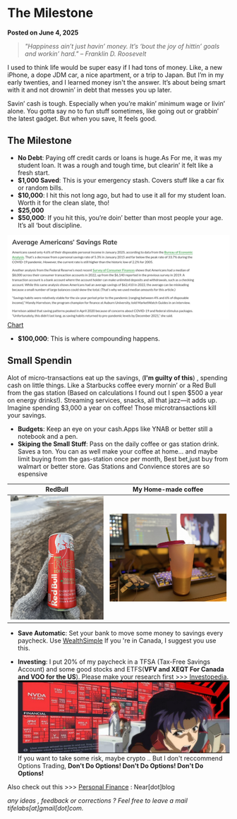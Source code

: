 # The Milestone

**Posted on June 4, 2025**

> *"Happiness ain’t just havin’ money. It’s ‘bout the joy of hittin’ goals and workin’ hard." – Franklin D. Roosevelt*

I used to think life would be super easy if I had tons of money. Like, a new iPhone, a dope JDM car, a nice apartment, or a trip to Japan. But I’m in my early twenties, and I learned money isn't the answer. It’s about being smart with it and not drownin’ in debt that messes you up later.

Savin’ cash is tough. Especially when you’re makin’ minimum wage or livin’ alone. You gotta say no to fun stuff sometimes, like going out or grabbin’ the latest gadget. But when you save, It feels good.

## The Milestone

- **No Debt**: Paying off credit cards or loans is huge.As For me, it was my student loan. It was a rough and tough time, but clearin’ it felt like a fresh start.
- **$1,000 Saved**: This is your emergency stash. Covers stuff like a car fix or random bills.
- **$10,000**: I hit this not long ago, but had to use it all for my student loan. Worth it for the clean slate, tho!
- **$25,000**
- **$50,000**: If you hit this, you’re doin’ better than most people your age. It’s all ‘bout discipline.

![](./blog-images/us.png)
[Chart](https://www.marketwatch.com/guides/banking/average-savings-account-balance/)

- **$100,000**: This is where compounding happens.

## Small Spendin

Alot of micro-transactions eat up the savings, (**I'm guilty of this**) , spending cash on little things. Like a Starbucks coffee every mornin’ or a Red Bull from the gas station (Based on calculations I found out I spen $500 a year on energy drinks!). Streaming services, snacks, all that jazz—it adds up. Imagine spending $3,000 a year on coffee! Those microtransactions kill your savings.



- **Budgets**: Keep an eye on your cash.Apps like YNAB or better still a notebook and a pen.
- **Skiping the Small Stuff**: Pass on the daily coffee or gas station drink. Saves a ton. You can as well make your coffee at home... and maybe limit buying from the gas-station once per month, Best bet,just buy from walmart or better store.
Gas Stations and Convience stores are so espensive

| RedBull    | My Home-made coffee  |
|---------|---------|
| ![Redbull](./blog-images/redbull.jpg) | ![Coffee](./blog-images/coffee.JPG) |

- **Save Automatic**: Set your bank to move some money to savings every paycheck.
Use [WealthSimple](https://www.wealthsimple.com/en-ca) If you 're in Canada, I suggest you use this.


- **Investing**: I put 20% of my paycheck in a TFSA (Tax-Free Savings Account) and some good stocks and ETFS(**VFV and XEQT For Canada and VOO for the US**). Please make your research first >>> [Investopedia](https://www.investopedia.com).
![Rekt](blog-images/eva.jpg)
If you want to take some risk, maybe crypto .. But I don't reccommend Options Trading,
**Don't Do Options! Don't Do Options!  Don't Do Options!**

Also check out this >>> [Personal Finance](https://near.blog/personal-finance-tips/) : Near[dot]blog

*any ideas , feedback or corrections ? Feel free to leave a mail tifelabs[at]gmail[dot]com.*
